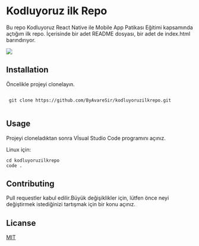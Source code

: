 # Kodluyoruz ilk Repo
Bu repo Kodluyoruz React Native ile Mobile App Patikası Eğitimi kapsamında açtığım ilk repo. İçerisinde bir adet README dosyası, bir adet de index.html barındırıyor. 



![](C:\Users\Omert\Desktop\markdown.png)



 ## Installation

Öncelikle projeyi clonelayın.

```
 
 git clone https://github.com/ByAvareSir/kodluyoruzilkrepo.git
 
```



## Usage

Projeyi cloneladıktan sonra Vİsual Studio Code programını açınız.

Linux için:

```
cd kodluyoruzilkrepo
code .
```



## Contributing

Pull requestler kabul edilir.Büyük değişiklikler için, lütfen önce neyi değiştirmek istediğinizi tartışmak için bir konu açınız.



## Licanse

[MIT](https://choosealicense.com/licenses/mit/)
